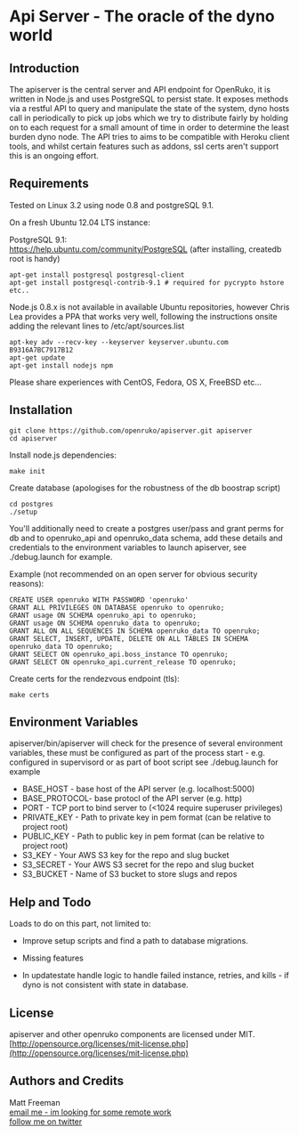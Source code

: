 # Api Server - The oracle of the dyno world

## Introduction

The apiserver is the central server and API endpoint for OpenRuko, it is written in Node.js
and uses PostgreSQL to persist state.  It exposes methods via a restful API to query and
manipulate the state of the system, dyno hosts call in periodically to pick up jobs which 
we try to distribute fairly by holding on to each request for a small amount of time in 
order to determine the least burden dyno node. The API tries to aims to be compatible with Heroku 
client tools, and whilst certain features such as addons, ssl certs aren't support this 
is an ongoing effort. 

## Requirements

Tested on Linux 3.2 using node 0.8 and postgreSQL 9.1.

On a fresh Ubuntu 12.04 LTS instance:  

PostgreSQL 9.1:  
https://help.ubuntu.com/community/PostgreSQL
(after installing, createdb root is handy)

```
apt-get install postgresql postgresql-client
apt-get install postgresql-contrib-9.1 # required for pycrypto hstore etc..
```

Node.js 0.8.x is not available in available Ubuntu repositories, however Chris Lea
provides a PPA that works very well, following the instructions onsite adding the
relevant lines to /etc/apt/sources.list

```
apt-key adv --recv-key --keyserver keyserver.ubuntu.com B9316A7BC7917B12
apt-get update
apt-get install nodejs npm
```

Please share experiences with CentOS, Fedora, OS X, FreeBSD etc... 

## Installation

```
git clone https://github.com/openruko/apiserver.git apiserver  
cd apiserver  
```

Install node.js dependencies:
```
make init
```

Create database (apologises for the robustness of the db boostrap script)
```
cd postgres
./setup
```

You'll additionally need to create a postgres user/pass and grant perms for db
and to openruko_api and openruko_data schema, add these details and credentials 
to the environment variables to launch apiserver, see ./debug.launch for example.

Example (not recommended on an open server for obvious security reasons):

```
CREATE USER openruko WITH PASSWORD 'openruko'
GRANT ALL PRIVILEGES ON DATABASE openruko to openruko;
GRANT usage ON SCHEMA openruko_api to openruko;
GRANT usage ON SCHEMA openruko_data to openruko;
GRANT ALL ON ALL SEQUENCES IN SCHEMA openruko_data TO openruko;
GRANT SELECT, INSERT, UPDATE, DELETE ON ALL TABLES IN SCHEMA openruko_data TO openruko;
GRANT SELECT ON openruko_api.boss_instance TO openruko;
GRANT SELECT ON openruko_api.current_release TO openruko;
```

Create certs for the rendezvous endpoint (tls):
```
make certs
```


## Environment Variables

apiserver/bin/apiserver will check for the presence of several environment variables,
these must be configured as part of the process start - e.g. configured in 
supervisord or as part of boot script see ./debug.launch for example

* BASE_HOST - base host of the API server (e.g. localhost:5000)
* BASE_PROTOCOL- base protocl of the API server (e.g. http)
* PORT - TCP port to bind server to (<1024 require superuser privileges)
* PRIVATE_KEY - Path to private key in pem format (can be relative to project root)
* PUBLIC_KEY - Path to public key in pem format (can be relative to project root)
* S3_KEY - Your AWS S3 key for the repo and slug bucket
* S3_SECRET - Your AWS S3 secret for the repo and slug bucket
* S3_BUCKET - Name of S3 bucket to store slugs and repos

## Help and Todo 

Loads to do on this part, not limited to:

* Improve setup scripts and find a path to database migrations.

* Missing features

* In updatestate handle logic to handle failed instance, retries, and kills - if
dyno is not consistent with state in database.

## License

apiserver and other openruko components are licensed under MIT.  
[http://opensource.org/licenses/mit-license.php](http://opensource.org/licenses/mit-license.php)

## Authors and Credits

Matt Freeman  
[email me - im looking for some remote work](mailto:matt@nonuby.com)  
[follow me on twitter](http://www.twitter.com/nonuby )


